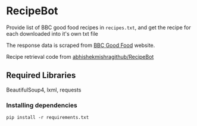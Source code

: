 # RecipeBot

Provide list of BBC good food recipes in `recipes.txt`, and get the recipe for each downloaded into it's own txt file

The response data is scraped from [BBC Good Food](https://www.bbcgoodfood.com) website.

Recipe retrieval code from [abhishekmishragithub/RecipeBot](https://github.com/abhishekmishragithub/RecipeBot)

## Required Libraries

BeautifulSoup4, lxml, requests 

### Installing dependencies
```
pip install -r requirements.txt
```
